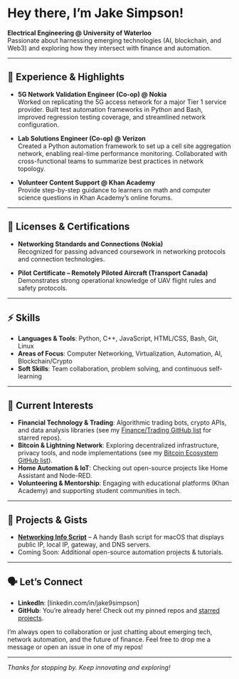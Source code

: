 # Hey there, I’m Jake Simpson!

**Electrical Engineering @ University of Waterloo**  
Passionate about harnessing emerging technologies (AI, blockchain, and Web3) and exploring how they intersect with finance and automation.

---

## 🔧 Experience & Highlights

- **5G Network Validation Engineer (Co-op) @ Nokia**  
  Worked on replicating the 5G access network for a major Tier 1 service provider. Built test automation frameworks in Python and Bash, improved regression testing coverage, and streamlined network configuration.

- **Lab Solutions Engineer (Co-op) @ Verizon**  
  Created a Python automation framework to set up a cell site aggregation network, enabling real-time performance monitoring. Collaborated with cross-functional teams to summarize best practices in network topology.

- **Volunteer Content Support @ Khan Academy**  
  Provide step-by-step guidance to learners on math and computer science questions in Khan Academy’s online forums.

---

## 🏅 Licenses & Certifications

- **Networking Standards and Connections (Nokia)**  
  Recognized for passing advanced coursework in networking protocols and connection technologies.  

- **Pilot Certificate – Remotely Piloted Aircraft (Transport Canada)**  
  Demonstrates strong operational knowledge of UAV flight rules and safety protocols.

---

## ⚡ Skills

- **Languages & Tools**: Python, C++, JavaScript, HTML/CSS, Bash, Git, Linux  
- **Areas of Focus**: Computer Networking, Virtualization, Automation, AI, Blockchain/Crypto  
- **Soft Skills**: Team collaboration, problem solving, and continuous self-learning

---

## 🌱 Current Interests

- **Financial Technology & Trading**: Algorithmic trading bots, crypto APIs, and data analysis libraries (see my [Finance/Trading GitHub list](#) for starred repos).  
- **Bitcoin & Lightning Network**: Exploring decentralized infrastructure, privacy tools, and node implementations (see my [Bitcoin Ecosystem GitHub list](#)).  
- **Home Automation & IoT**: Checking out open-source projects like Home Assistant and Node-RED.  
- **Volunteering & Mentorship**: Engaging with educational platforms (Khan Academy) and supporting student communities in tech.

---

## 📁 Projects & Gists

- [**Networking Info Script**](https://gist.github.com/...) – A handy Bash script for macOS that displays public IP, local IP, gateway, and DNS servers.
- Coming Soon: Additional open-source automation projects & tutorials.

---

## 🗣 Let’s Connect

- **LinkedIn**: [linkedin.com/in/jake9simpson]  
- **GitHub**: You’re already here! Check out my pinned repos and [starred projects](https://github.com/jake9simpson?tab=stars).  

I’m always open to collaboration or just chatting about emerging tech, network automation, and the future of finance. Feel free to drop me a message or open an issue in one of my repos!

---

*Thanks for stopping by. Keep innovating and exploring!*
